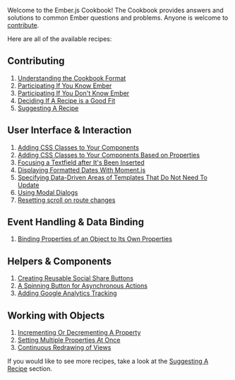 Welcome to the Ember.js Cookbook! The Cookbook provides answers and solutions
to common Ember questions and problems. Anyone is welcome to <a href="/guides/cookbook/contributing">contribute</a>.

Here are all of the available recipes:

## Contributing

1. [Understanding the Cookbook Format](./contributing/understanding_the_cookbook_format)
1. [Participating If You Know Ember](./contributing/participating_if_you_know_ember)
1. [Participating If You Don't Know Ember](./contributing/participating_if_you_dont_know_ember)
1. [Deciding If A Recipe is a Good Fit](./contributing/deciding_if_a_recipe_is_a_good_fit)
1. [Suggesting A Recipe](./contributing/suggesting_a_recipe)

## User Interface &amp; Interaction

1. [Adding CSS Classes to Your Components](./user_interface_and_interaction/adding_css_classes_to_your_components)
1. [Adding CSS Classes to Your Components Based on Properties](./user_interface_and_interaction/adding_css_classes_to_your_components_based_on_properties)
1. [Focusing a Textfield after It's Been Inserted](./user_interface_and_interaction/focusing_a_textfield_after_its_been_inserted)
1. [Displaying Formatted Dates With Moment.js](./user_interface_and_interaction/displaying_formatted_dates_with_moment_js)
1. [Specifying Data-Driven Areas of Templates That Do Not Need To Update](./user_interface_and_interaction/specifying_data_driven_areas_of_templates_that_do_not_need_to_update)
1. [Using Modal Dialogs](./user_interface_and_interaction/using_modal_dialogs)
1. [Resetting scroll on route changes](./user_interface_and_interaction/resetting_scroll_on_route_changes)

## Event Handling &amp; Data Binding

1. [Binding Properties of an Object to Its Own Properties](./event_handling_and_data_binding/binding_properties_of_an_object_to_its_own_properties)

## Helpers &amp; Components

1. [Creating Reusable Social Share Buttons](./helpers_and_components/creating_reusable_social_share_buttons)
2. [A Spinning Button for Asynchronous Actions](./helpers_and_components/spin_button_for_asynchronous_actions)
3. [Adding Google Analytics Tracking](./helpers_and_components/adding_google_analytics_tracking)

## Working with Objects

1. [Incrementing Or Decrementing A Property](./working_with_objects/incrementing_or_decrementing_a_property)
1. [Setting Multiple Properties At Once](./working_with_objects/setting_multiple_properties_at_once)
1. [Continuous Redrawing of Views](./working_with_objects/continuous_redrawing_of_views)


If you would like to see more recipes, take a look at the <a href="./contributing/suggesting_a_recipe">Suggesting A Recipe</a> section.

